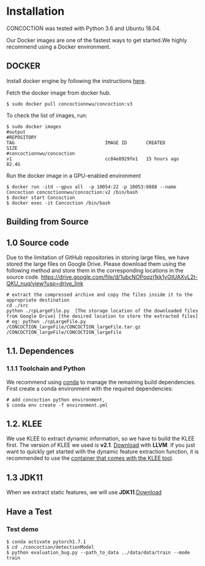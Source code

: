 # Installation

CONCOCTION was tested with Python 3.6 and Ubuntu 18.04.

Our Docker images are one of the fastest ways to get started.We highly recommend using a Docker environment.

## DOCKER

Install docker engine by following the instructions [here](https://docs.docker.com/install/linux/docker-ce/ubuntu/).

Fetch the docker image from docker hub.

```
$ sudo docker pull concoctionnwu/concoction:v3
```

To check the list of images, run:

```
$ sudo docker images
#output
#REPOSITORY                                                               TAG                                 IMAGE ID       CREATED         SIZE
#concoctionnwu/concoction                                                 v1                                  cc84e8929fe1   15 hours ago    82.4G

```

Run the docker image  in a GPU-enabled environment

```
$ docker run -itd --gpus all  -p 10054:22 -p 10053:8888 --name Concoction concoctionnwu/concoction:v2 /bin/bash
$ docker start Concoction 
$ docker exec -it Concoction /bin/bash
```

## Building from Source
## 1.0 Source code
Due to the limitation of GitHub repositories in storing large files, we have stored the large files on Google Drive. Please download them using the following method and store them in the corresponding locations in the source code.
https://drive.google.com/file/d/1ubcNOPoqzj1kk1yGtUAXvL2t-QKU_nuq/view?usp=drive_link
```
# extract the compressed archive and copy the files inside it to the appropriate destination
cd ./src
python ./cpLargeFile.py  [The storage location of the downloaded files from Google Drive] [the desired location to store the extracted files]
# eg: python ./cpLargeFile.py /CONCOCTION_largeFile/CONCOCTION_largeFile.tar.gz /CONCOCTION_largeFile/CONCOCTION_largeFile
```

## 1.1. Dependences

### 1.1.1 Toolchain and Python

We recommend using [conda](https://docs.conda.io/projects/conda/en/latest/user-guide/install/) to manage the remaining build dependencies. First create a conda environment with the required dependencies:

```shell
# add concoction python environment, 
$ conda env create -f environment.yml
```

## 1.2. KLEE

We use KLEE to extract dynamic information, so we have to build the KLEE first. The version of KLEE we used is **v2.1**. [Download](https://klee.github.io/build-llvm13/) with **LLVM**.
If you just want to quickly get started with the dynamic feature extraction function, it is recommended to use the [container that comes with the KLEE tool](https://klee.github.io/docker/).

## 1.3 JDK11
When we extract static features, we will use **JDK11**.[Download](https://www.oracle.com/cn/java/technologies/javase/jdk11-archive-downloads.html)
## Have a Test

### Test demo
```shell
$ conda activate pytorch1.7.1
$ cd ./concoction/detectionModel
$ python evaluation_bug.py --path_to_data ../data/data/train --mode train 
```
